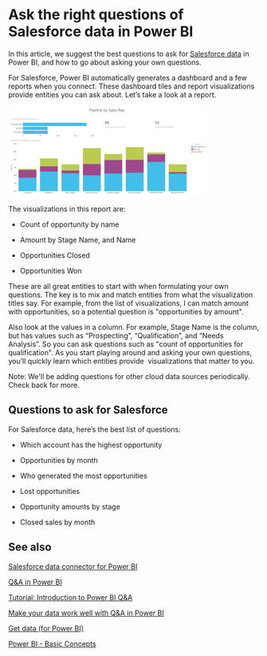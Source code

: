 ﻿<properties 
   pageTitle="Ask the right questions of Salesforce data in Power BI"
   description="Ask the right questions of Salesforce data in Power BI"
   services="powerbi" 
   documentationCenter="" 
   authors="mihart" 
   manager="mblythe" 
   editor=""
   tags=""/>
 
<tags
   ms.service="powerbi"
   ms.devlang="NA"
   ms.topic="article"
   ms.tgt_pltfrm="NA"
   ms.workload="powerbi"
   ms.date="10/14/2015"
   ms.author="mihart"/>

# Ask the right questions of Salesforce data in Power BI

In this article, we suggest the best questions to ask for [Salesforce data](powerbi-content-pack-salesforce.md) in Power BI, and how to go about asking your own questions.

For Salesforce, Power BI automatically generates a dashboard and a few reports when you connect. These dashboard tiles and report visualizations provide entities you can ask about. Let’s take a look at a report.  

![](media/powerbi-service-ask-the-right-questions-of-salesforce-data/PBI_QA_PipeSalesRep.png) 

The visualizations in this report are:

-   Count of opportunity by name

-   Amount by Stage Name, and Name

-   Opportunities Closed

-   Opportunities Won

These are all great entities to start with when formulating your own questions. The key is to mix and match entities from what the visualization titles say. For example, from the list of visualizations, I can match amount with opportunities, so a potential question is "opportunities by amount". 

Also look at the values in a column. For example, Stage Name is the column, but has values such as “Prospecting”, “Qualification”, and “Needs Analysis”. So you can ask questions such as "count of opportunities for qualification". As you start playing around and asking your own questions, you’ll quickly learn which entities provide  visualizations that matter to you.

Note: We'll be adding questions for other cloud data sources periodically. Check back for more.

## Questions to ask for Salesforce

For Salesforce data, here’s the best list of questions:

-   Which account has the highest opportunity

-   Opportunities by month

-   Who generated the most opportunities

-   Lost opportunities

-   Opportunity amounts by stage

-   Closed sales by month

## See also

[Salesforce data connector for Power BI](powerbi-content-pack-salesforce.md)

[Q&A in Power BI](powerbi-service-q-and-a.md)

[Tutorial: Introduction to Power BI Q&A](powerbi-service-tutorial-introduction-to-q-and-a.md)

[Make your data work well with Q&A in Power BI](powerbi-service-make-your-data-work-well-with-q-and-a.md)

[Get data (for Power BI)](powerbi-service-get-data.md)

[Power BI - Basic Concepts](powerbi-service-basic-concepts.md)
